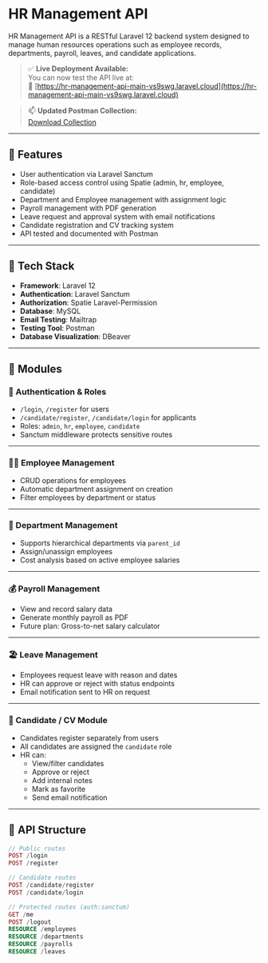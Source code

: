 
# HR Management API

HR Management API is a RESTful Laravel 12 backend system designed to manage human resources operations such as employee records, departments, payroll, leaves, and candidate applications.

> ✅ **Live Deployment Available:**  
> You can now test the API live at:  
> 🔗 [https://hr-management-api-main-vs9swg.laravel.cloud](https://hr-management-api-main-vs9swg.laravel.cloud)

> 📫 **Updated Postman Collection:**  
> [Download Collection](./postman_collection/HR_Management_API.postman_collection.json)

---

## 🚀 Features

- User authentication via Laravel Sanctum
- Role-based access control using Spatie (admin, hr, employee, candidate)
- Department and Employee management with assignment logic
- Payroll management with PDF generation
- Leave request and approval system with email notifications
- Candidate registration and CV tracking system
- API tested and documented with Postman

---

## 🧱 Tech Stack

- **Framework**: Laravel 12
- **Authentication**: Laravel Sanctum
- **Authorization**: Spatie Laravel-Permission
- **Database**: MySQL
- **Email Testing**: Mailtrap
- **Testing Tool**: Postman
- **Database Visualization**: DBeaver

---

## 📁 Modules

### 🔐 Authentication & Roles

- `/login`, `/register` for users
- `/candidate/register`, `/candidate/login` for applicants
- Roles: `admin`, `hr`, `employee`, `candidate`
- Sanctum middleware protects sensitive routes

---

### 🧑‍💼 Employee Management

- CRUD operations for employees
- Automatic department assignment on creation
- Filter employees by department or status

---

### 🏢 Department Management

- Supports hierarchical departments via `parent_id`
- Assign/unassign employees
- Cost analysis based on active employee salaries

---

### 💰 Payroll Management

- View and record salary data
- Generate monthly payroll as PDF
- Future plan: Gross-to-net salary calculator

---

### 🏖️ Leave Management

- Employees request leave with reason and dates
- HR can approve or reject with status endpoints
- Email notification sent to HR on request

---

### 📄 Candidate / CV Module

- Candidates register separately from users
- All candidates are assigned the `candidate` role
- HR can:
  - View/filter candidates
  - Approve or reject
  - Add internal notes
  - Mark as favorite
  - Send email notification

---

## 🔐 API Structure

```php
// Public routes
POST /login
POST /register

// Candidate routes
POST /candidate/register
POST /candidate/login

// Protected routes (auth:sanctum)
GET /me
POST /logout
RESOURCE /employees
RESOURCE /departments
RESOURCE /payrolls
RESOURCE /leaves
